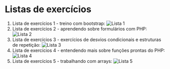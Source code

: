 # Listas de exercícios

1. Lista de exercícios 1 - treino com bootstrap: ![Lista 1](lista_de_exercicios_1)
2. Lista de exercícios 2 - aprendendo sobre formulários com PHP: ![Lista 2](lista_de_exercicios_2)
3. Lista de exercícios 3 - exercícios de desvios condicionais e estruturas de repetição: ![Lista 3](lista_de_exercicios_3)
4. Lista de exercícios 4 - entendendo mais sobre funções prontas do PHP: ![Lista 4](lista_de_exercicios_4)
5. Lista de exercícios 5 - trabalhando com arrays: ![Lista 5](lista_de_exercicios_5)